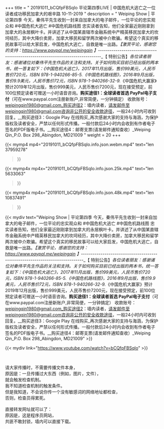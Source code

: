 +++
title = " 20191011_bCQfpFBSqIo 平论第四季LIVE | 中国危机大逃亡之一位读者成功移民加拿大的艰辛路 10-11-2019 "
description = " Weiping Show | 平论第四季 今天，秦伟平先生收到一封来自加拿大的电子邮件，一位平论的忠实观众和 #中国危机大逃亡 #中国危机路线图 忠实读者告知，他们全家最近刚刚拿到加拿大的永居枫叶卡。并讲述了从中国某直辖市金融系统中产精英移民加拿大的坎坷经历，其中大降价卖房，加拿大移民和留学两次被中介欺骗。希望这个真实的移民故事可以给大家启发，中国危机大逃亡，自救是唯一出路。_【激赏平论，感谢您的支持：https://www.paypal.me/weipingqin 】_-------------------------------------------------------------------------------_【 特别公告】_各位读者朋友：_感谢诸位对秦伟平先生作品的关注和支持。_关于如何购买目前已经出版的两本书，统一答复如下：_《中国危机大逃亡》，2017年11月出版，售价99美元，人民币售价720元，ISBN 978-1-940266-85-5._《中国危机路线图》，2016年9月出版，售价9.9美元，人民币售价72元，ISBN 978-1-940266-32-9._《中国危机大赢家》预计2019年12月出版，售价999美元，人民币售价7200元，现在接受预定，前100位预定读者可赠送一小时语音咨询。__购买途径1：全球读者首选 PayPal电子支付__（可在www.paypal.com注册新账户,非常简便，一分钟搞定）     收款账号：weipingqin1980@gmail.com_购买途径2：墙内读者，请发邮件至weipingqin1980@gmail.com咨询非公开的安全收款途径，一般24小时内可收到回复。__购买途径3：Google Play 在线购买_再次感谢大家的支持与海涵，为保护版权及读者安全，严禁以任何形式传播。一般付款后24小时内会收到有作者电子签名的PDF版电子书。__购买途径4：邮寄支票(请发邮件通知查收）_Weiping Qin_P.O. Box 298_Abingdon, MD21009 "
weight = 20
+++

{{< mymp4 mp4="20191011_bCQfpFBSqIo.info.json.webm.mp4" 
text="len 37959278"
>}}

{{< mymp4x  mp4x="20191011_bCQfpFBSqIo.info.json.25k.mp4"
text="len 5633063"
>}}

{{< mymp4x  mp4x="20191011_bCQfpFBSqIo.info.json.48k.mp4"
text="len 10837491"
>}}


{{< mydiv text="Weiping Show | 平论第四季 今天，秦伟平先生收到一封来自加拿大的电子邮件，一位平论的忠实观众和 #中国危机大逃亡 #中国危机路线图 忠实读者告知，他们全家最近刚刚拿到加拿大的永居枫叶卡。并讲述了从中国某直辖市金融系统中产精英移民加拿大的坎坷经历，其中大降价卖房，加拿大移民和留学两次被中介欺骗。希望这个真实的移民故事可以给大家启发，中国危机大逃亡，自救是唯一出路。_【激赏平论，感谢您的支持：https://www.paypal.me/weipingqin 】_-------------------------------------------------------------------------------_【 特别公告】_各位读者朋友：_感谢诸位对秦伟平先生作品的关注和支持。_关于如何购买目前已经出版的两本书，统一答复如下：_《中国危机大逃亡》，2017年11月出版，售价99美元，人民币售价720元，ISBN 978-1-940266-85-5._《中国危机路线图》，2016年9月出版，售价9.9美元，人民币售价72元，ISBN 978-1-940266-32-9._《中国危机大赢家》预计2019年12月出版，售价999美元，人民币售价7200元，现在接受预定，前100位预定读者可赠送一小时语音咨询。__购买途径1：全球读者首选 PayPal电子支付__（可在www.paypal.com注册新账户,非常简便，一分钟搞定）     收款账号：weipingqin1980@gmail.com_购买途径2：墙内读者，请发邮件至weipingqin1980@gmail.com咨询非公开的安全收款途径，一般24小时内可收到回复。__购买途径3：Google Play 在线购买_再次感谢大家的支持与海涵，为保护版权及读者安全，严禁以任何形式传播。一般付款后24小时内会收到有作者电子签名的PDF版电子书。__购买途径4：邮寄支票(请发邮件通知查收）_Weiping Qin_P.O. Box 298_Abingdon, MD21009" >}}
<br>

{{< mydiv link="https://www.youtube.com/watch?v=bCQfpFBSqIo" >}}


<br>

请大家传播时，不需要传播文件本身，<br>
原因是：一旦传播过大东西（例如，图片，文件），<br>
就会触发检查机制。<br>
我不知道检查机制的触发条件。<br>
但是我知道，不会说你传一个没有敏感词的网络地址都检查，<br>
否则，检查员得累死。<br><br>
直接转发网址就可以了：<br>
原因是，这是程序员网站，<br>
共匪不敢封锁，墙内可以直接下载。


